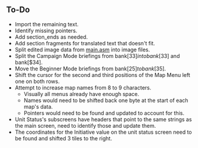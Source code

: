 ## To-Do

- Import the remaining text.
- Identify missing pointers.
- Add section_ends as needed.
- Add section fragments for translated text that doesn't fit.
- Split edited image data from [main.asm](main.asm) into image files.
- Split the Campaign Mode briefings from bank[$33] into bank[$33] and bank[$34].
- Move the Beginner Mode briefings from bank[$25] to bank[$35].
- Shift the cursor for the second and third positions of the Map Menu left one on both rows.
- Attempt to increase map names from 8 to 9 characters.
	- Visually all menus already have enough space.
	- Names would need to be shifted back one byte at the start of each map's data.
	- Pointers would need to be found and updated to account for this.
- Unit Status's subscreens have headers that point to the same strings as the main screen, need to identify those and update them.
- The coordinates for the Initiative value on the unit status screen need to be found and shifted 3 tiles to the right.

